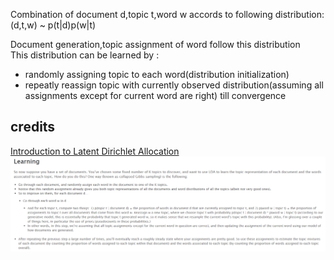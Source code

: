 Combination of document d,topic t,word w accords to following distribution:  
(d,t,w) ~ p(t|d)p(w|t)  

Document generation,topic assignment of word follow this distribution  
This distribution can be learned by :  
- randomly assigning topic to each word(distribution initialization)
- repeatly reassign topic with currently observed distribution(assuming all assignments except for current word are right) till convergence

## credits
<a href='https://blog.echen.me/2011/08/22/introduction-to-latent-dirichlet-allocation/'>Introduction to Latent Dirichlet Allocation</a>
<img src='./screenshot1.png'/>
